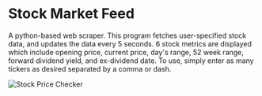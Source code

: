 # Stock Market Feed

A python-based web scraper. This program fetches user-specified stock data, and updates the data every 5 seconds. 6 stock metrics are displayed which
include opening price, current price, day's range, 52 week range, forward dividend yield, and ex-dividend date. To use, simply enter as many tickers as desired
separated by a comma or dash.

![Stock Price Checker](https://user-images.githubusercontent.com/72053963/170603350-cc7ca18f-2155-400a-b5d1-25267261cbc2.PNG)

